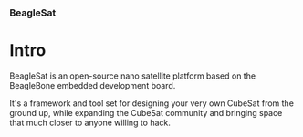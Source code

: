### BeagleSat

# Intro

BeagleSat is an open-source nano satellite platform based on the BeagleBone
embedded development board.

It's a framework and tool set for designing your very own CubeSat from the
ground up, while expanding the CubeSat community and bringing space that 
much closer to anyone willing to hack. 
